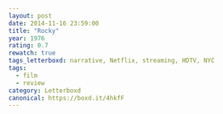 ```yaml
---
layout: post 
date: 2014-11-16 23:59:00
title: "Rocky"
year: 1976
rating: 0.7
rewatch: true
tags_letterboxd: narrative, Netflix, streaming, HDTV, NYC
tags:
  - film
  - review
category: Letterboxd
canonical: https://boxd.it/4hkfF
---
```

